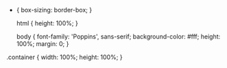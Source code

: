 * {
          box-sizing: border-box;
    }

  html {
          height: 100%;
       }

  body {
          font-family: 'Poppins', sans-serif;
          background-color: #fff;
          height: 100%;
          margin: 0;
       }

 .container {
          width: 100%;
          height: 100%;
      }
